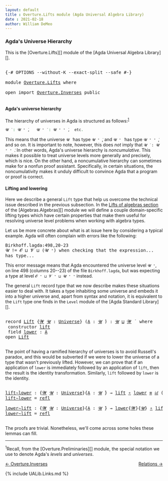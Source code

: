 ```yaml
---
layout: default
title : Overture.Lifts module (Agda Universal Algebra Library)
date : 2021-02-18
author: William DeMeo
---
```


### <a id="agdas-universe-hierarchy">Agda's Universe Hierarchy</a>

This is the [Overture.Lifts][] module of the [Agda Universal Algebra Library][].

<pre class="Agda">

<a id="293" class="Symbol">{-#</a> <a id="297" class="Keyword">OPTIONS</a> <a id="305" class="Pragma">--without-K</a> <a id="317" class="Pragma">--exact-split</a> <a id="331" class="Pragma">--safe</a> <a id="338" class="Symbol">#-}</a>

<a id="343" class="Keyword">module</a> <a id="350" href="Overture.Lifts.html" class="Module">Overture.Lifts</a> <a id="365" class="Keyword">where</a>

<a id="372" class="Keyword">open</a> <a id="377" class="Keyword">import</a> <a id="384" href="Overture.Inverses.html" class="Module">Overture.Inverses</a> <a id="402" class="Keyword">public</a>

</pre>

#### <a id="agdas-universe-hierarchy">Agda's universe hierarchy</a>

The hierarchy of universes in Agda is structured as follows:<sup>[1](Overture.Lifts.html#fn1)</sup>

```agda
𝓤 ̇ : 𝓤 ⁺ ̇,   𝓤 ⁺ ̇ : 𝓤 ⁺ ⁺ ̇,  etc.
```

This means that the universe `𝓤 ̇` has type `𝓤 ⁺ ̇`, and  `𝓤 ⁺ ̇` has type  `𝓤 ⁺ ⁺ ̇`, and so on.  It is important to note, however, this does *not* imply that  `𝓤 ̇ : 𝓤 ⁺ ⁺ ̇`. In other words, Agda's universe hierarchy is *noncumulative*. This makes it possible to treat universe levels more generally and precisely, which is nice. On the other hand, a noncumulative hierarchy can sometimes make for a nonfun proof assistant. Specifically, in certain situations, the noncumulativity makes it unduly difficult to convince Agda that a program or proof is correct.

#### <a id="lifting-and-lowering">Lifting and lowering</a>

Here we describe a general `Lift` type that help us overcome the technical issue described in the previous subsection.  In the [Lifts of algebras section](Algebras.Algebras.html#lifts-of-algebras) of the [Algebras.Algebras][] module we will define a couple domain-specific lifting types which have certain properties that make them useful for resolving universe level problems when working with algebra types.

Let us be more concrete about what is at issue here by considering a typical example. Agda will often complain with errors like the following:

<samp>
Birkhoff.lagda:498,20-23 <br>
𝓤 != 𝓞 ⊔ 𝓥 ⊔ (𝓤 ⁺) when checking that the expression... has type...
</samp>

This error message means that Agda encountered the universe level `𝓤 ⁺`, on line 498 (columns 20--23) of the file `Birkhoff.lagda`, but was expecting a type at level `𝓞 ⁺ ⊔ 𝓥 ⁺ ⊔ 𝓤 ⁺ ⁺` instead.

The general `Lift` record type that we now describe makes these situations easier to deal with. It takes a type inhabiting some universe and embeds it into a higher universe and, apart from syntax and notation, it is equivalent to the `Lift` type one finds in the `Level` module of the [Agda Standard Library][].

<pre class="Agda">

<a id="2460" class="Keyword">record</a> <a id="Lift"></a><a id="2467" href="Overture.Lifts.html#2467" class="Record">Lift</a> <a id="2472" class="Symbol">{</a><a id="2473" href="Overture.Lifts.html#2473" class="Bound">𝓦</a> <a id="2475" href="Overture.Lifts.html#2475" class="Bound">𝓤</a> <a id="2477" class="Symbol">:</a> <a id="2479" href="Universes.html#205" class="Postulate">Universe</a><a id="2487" class="Symbol">}</a> <a id="2489" class="Symbol">(</a><a id="2490" href="Overture.Lifts.html#2490" class="Bound">A</a> <a id="2492" class="Symbol">:</a> <a id="2494" href="Overture.Lifts.html#2475" class="Bound">𝓤</a> <a id="2496" href="Universes.html#403" class="Function Operator">̇</a><a id="2497" class="Symbol">)</a> <a id="2499" class="Symbol">:</a> <a id="2501" href="Overture.Lifts.html#2475" class="Bound">𝓤</a> <a id="2503" href="Agda.Primitive.html#636" class="Primitive Operator">⊔</a> <a id="2505" href="Overture.Lifts.html#2473" class="Bound">𝓦</a> <a id="2507" href="Universes.html#403" class="Function Operator">̇</a>  <a id="2510" class="Keyword">where</a>
 <a id="2517" class="Keyword">constructor</a> <a id="lift"></a><a id="2529" href="Overture.Lifts.html#2529" class="InductiveConstructor">lift</a>
 <a id="2535" class="Keyword">field</a> <a id="Lift.lower"></a><a id="2541" href="Overture.Lifts.html#2541" class="Field">lower</a> <a id="2547" class="Symbol">:</a> <a id="2549" href="Overture.Lifts.html#2490" class="Bound">A</a>
<a id="2551" class="Keyword">open</a> <a id="2556" href="Overture.Lifts.html#2467" class="Module">Lift</a>

</pre>

The point of having a ramified hierarchy of universes is to avoid Russell's paradox, and this would be subverted if we were to lower the universe of a type that wasn't previously lifted.  However, we can prove that if an application of `lower` is immediately followed by an application of `lift`, then the result is the identity transformation. Similarly, `lift` followed by `lower` is the identity.

<pre class="Agda">

<a id="lift∼lower"></a><a id="2989" href="Overture.Lifts.html#2989" class="Function">lift∼lower</a> <a id="3000" class="Symbol">:</a> <a id="3002" class="Symbol">{</a><a id="3003" href="Overture.Lifts.html#3003" class="Bound">𝓦</a> <a id="3005" href="Overture.Lifts.html#3005" class="Bound">𝓤</a> <a id="3007" class="Symbol">:</a> <a id="3009" href="Universes.html#205" class="Postulate">Universe</a><a id="3017" class="Symbol">}{</a><a id="3019" href="Overture.Lifts.html#3019" class="Bound">A</a> <a id="3021" class="Symbol">:</a> <a id="3023" href="Overture.Lifts.html#3005" class="Bound">𝓤</a> <a id="3025" href="Universes.html#403" class="Function Operator">̇</a><a id="3026" class="Symbol">}</a> <a id="3028" class="Symbol">→</a> <a id="3030" href="Overture.Lifts.html#2529" class="InductiveConstructor">lift</a> <a id="3035" href="MGS-MLTT.html#3813" class="Function Operator">∘</a> <a id="3037" href="Overture.Lifts.html#2541" class="Field">lower</a> <a id="3043" href="MGS-MLTT.html#4207" class="Datatype Operator">≡</a> <a id="3045" href="MGS-MLTT.html#3778" class="Function">𝑖𝑑</a> <a id="3048" class="Symbol">(</a><a id="3049" href="Overture.Lifts.html#2467" class="Record">Lift</a><a id="3053" class="Symbol">{</a><a id="3054" href="Overture.Lifts.html#3003" class="Bound">𝓦</a><a id="3055" class="Symbol">}</a> <a id="3057" href="Overture.Lifts.html#3019" class="Bound">A</a><a id="3058" class="Symbol">)</a>
<a id="3060" href="Overture.Lifts.html#2989" class="Function">lift∼lower</a> <a id="3071" class="Symbol">=</a> <a id="3073" href="MGS-MLTT.html#4221" class="InductiveConstructor">refl</a>

<a id="lower∼lift"></a><a id="3079" href="Overture.Lifts.html#3079" class="Function">lower∼lift</a> <a id="3090" class="Symbol">:</a> <a id="3092" class="Symbol">{</a><a id="3093" href="Overture.Lifts.html#3093" class="Bound">𝓦</a> <a id="3095" href="Overture.Lifts.html#3095" class="Bound">𝓤</a> <a id="3097" class="Symbol">:</a> <a id="3099" href="Universes.html#205" class="Postulate">Universe</a><a id="3107" class="Symbol">}{</a><a id="3109" href="Overture.Lifts.html#3109" class="Bound">A</a> <a id="3111" class="Symbol">:</a> <a id="3113" href="Overture.Lifts.html#3095" class="Bound">𝓤</a> <a id="3115" href="Universes.html#403" class="Function Operator">̇</a><a id="3116" class="Symbol">}</a> <a id="3118" class="Symbol">→</a> <a id="3120" href="Overture.Lifts.html#2541" class="Field">lower</a><a id="3125" class="Symbol">{</a><a id="3126" href="Overture.Lifts.html#3093" class="Bound">𝓦</a><a id="3127" class="Symbol">}{</a><a id="3129" href="Overture.Lifts.html#3095" class="Bound">𝓤</a><a id="3130" class="Symbol">}</a> <a id="3132" href="MGS-MLTT.html#3813" class="Function Operator">∘</a> <a id="3134" href="Overture.Lifts.html#2529" class="InductiveConstructor">lift</a> <a id="3139" href="MGS-MLTT.html#4207" class="Datatype Operator">≡</a> <a id="3141" href="MGS-MLTT.html#3778" class="Function">𝑖𝑑</a> <a id="3144" href="Overture.Lifts.html#3109" class="Bound">A</a>
<a id="3146" href="Overture.Lifts.html#3079" class="Function">lower∼lift</a> <a id="3157" class="Symbol">=</a> <a id="3159" href="MGS-MLTT.html#4221" class="InductiveConstructor">refl</a>

</pre>

The proofs are trivial. Nonetheless, we'll come across some holes these lemmas can fill.

---------------

<sup>1</sup><span class="footnote" id="fn1">Recall, from the [Overture.Preliminaries][] module, the special notation we use to denote Agda's *levels* and *universes*.</span>


<p></p>

[← Overture.Inverses](Overture.Inverses.html)
<span style="float:right;">[Relations →](Relations.html)</span>

{% include UALib.Links.md %}
